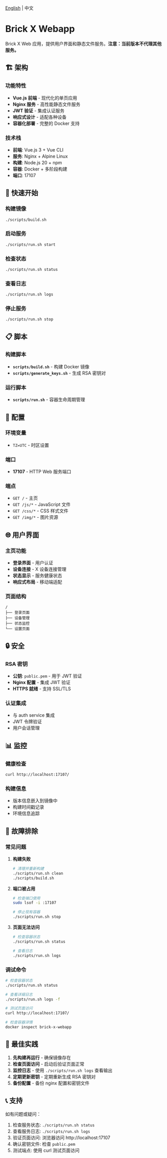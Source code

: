[English](README.en.md) | 中文

# Brick X Webapp

Brick X Web 应用，提供用户界面和静态文件服务。**注意：当前版本不代理其他服务。**

## 🏗️ 架构

### 功能特性
- **Vue.js 前端** - 现代化的单页应用
- **Nginx 服务** - 高性能静态文件服务
- **JWT 验证** - 集成认证服务
- **响应式设计** - 适配各种设备
- **容器化部署** - 完整的 Docker 支持

### 技术栈
- **前端**: Vue.js 3 + Vue CLI
- **服务**: Nginx + Alpine Linux
- **构建**: Node.js 20 + npm
- **容器**: Docker + 多阶段构建
- **端口**: 17107

## 🚀 快速开始

### 构建镜像
```bash
./scripts/build.sh
```

### 启动服务
```bash
./scripts/run.sh start
```

### 检查状态
```bash
./scripts/run.sh status
```

### 查看日志
```bash
./scripts/run.sh logs
```

### 停止服务
```bash
./scripts/run.sh stop
```

## 📋 脚本

### 构建脚本
- **`scripts/build.sh`** - 构建 Docker 镜像
- **`scripts/generate_keys.sh`** - 生成 RSA 密钥对

### 运行脚本
- **`scripts/run.sh`** - 容器生命周期管理

## 🔧 配置

### 环境变量
- `TZ=UTC` - 时区设置

### 端口
- **17107** - HTTP Web 服务端口

### 端点
- `GET /` - 主页
- `GET /js/*` - JavaScript 文件
- `GET /css/*` - CSS 样式文件
- `GET /img/*` - 图片资源

## 🌐 用户界面

### 主页功能
- **登录界面** - 用户认证
- **设备连接** - X 设备连接管理
- **状态显示** - 服务健康状态
- **响应式布局** - 移动端适配

### 页面结构
```
/
├── 登录页面
├── 设备管理
├── 状态监控
└── 设置页面
```

## 🔒 安全

### RSA 密钥
- **公钥**: `public.pem` - 用于 JWT 验证
- **Nginx 配置** - 集成 JWT 验证
- **HTTPS 就绪** - 支持 SSL/TLS

### 认证集成
- 与 auth service 集成
- JWT 令牌验证
- 用户会话管理

## 📊 监控

### 健康检查
```bash
curl http://localhost:17107/
```

### 构建信息
- 版本信息嵌入到镜像中
- 构建时间戳记录
- 环境信息追踪

## 🐛 故障排除

### 常见问题

1. **构建失败**
   ```bash
   # 清理并重新构建
   ./scripts/run.sh clean
   ./scripts/build.sh
   ```

2. **端口被占用**
   ```bash
   # 检查端口使用
   sudo lsof -i :17107
   
   # 停止现有容器
   ./scripts/run.sh stop
   ```

3. **页面无法访问**
   ```bash
   # 检查容器状态
   ./scripts/run.sh status
   
   # 查看日志
   ./scripts/run.sh logs
   ```

### 调试命令
```bash
# 检查容器状态
./scripts/run.sh status

# 查看详细日志
./scripts/run.sh logs -f

# 测试页面访问
curl http://localhost:17107/

# 检查容器详情
docker inspect brick-x-webapp
```

## 🎯 最佳实践

1. **先构建再运行** - 确保镜像存在
2. **检查页面访问** - 启动后验证页面正常
3. **监控日志** - 使用 `./scripts/run.sh logs` 查看输出
4. **定期更新密钥** - 定期重新生成 RSA 密钥对
5. **备份配置** - 备份 nginx 配置和密钥文件

## 📞 支持

如有问题或疑问：
1. 检查服务状态: `./scripts/run.sh status`
2. 查看服务日志: `./scripts/run.sh logs`
3. 验证页面访问: 浏览器访问 http://localhost:17107
4. 确认密钥文件: 检查 `public.pem`
5. 测试端点: 使用 curl 测试页面访问